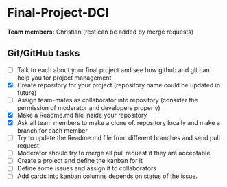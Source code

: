 # Final-Project-DCI

**Team members:** Christian (rest can be added by merge requests)

## Git/GitHub tasks

- [ ] Talk to each about your final project and see how github and git can help you for project management
- [x] Create repository for your project (repository name could be updated in future)
- [ ] Assign team-mates as collaborator into repository (consider the permission of moderator and developers properly)
- [x] Make a Readme.md file inside your repository
- [x] Ask all team members to make a clone of. repository locally and make a branch for each member
- [ ] Try to update the Readme.md file from different branches and send pull request
- [ ] Moderator should try to merge all pull request if they are acceptable
- [ ] Create a project and define the kanban for it
- [ ] Define some issues and assign it to collaborators
- [ ] Add cards into kanban columns depends on status of the issue.
